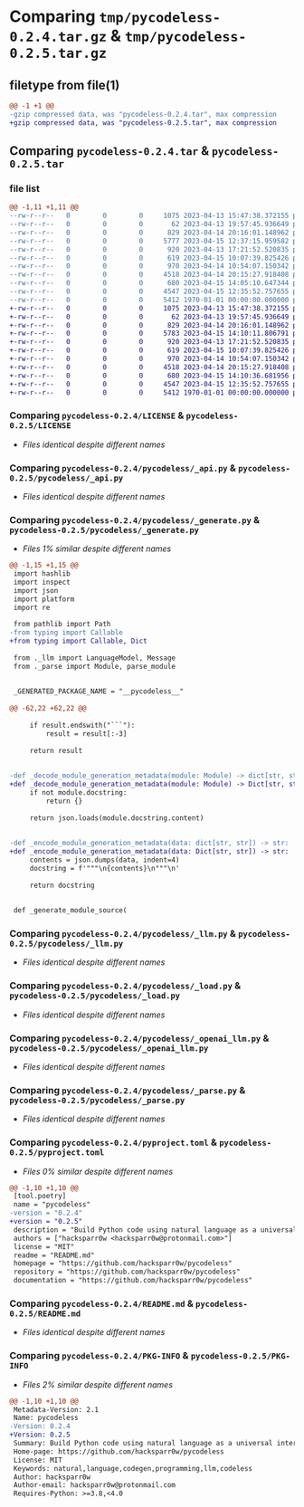 # Comparing `tmp/pycodeless-0.2.4.tar.gz` & `tmp/pycodeless-0.2.5.tar.gz`

## filetype from file(1)

```diff
@@ -1 +1 @@
-gzip compressed data, was "pycodeless-0.2.4.tar", max compression
+gzip compressed data, was "pycodeless-0.2.5.tar", max compression
```

## Comparing `pycodeless-0.2.4.tar` & `pycodeless-0.2.5.tar`

### file list

```diff
@@ -1,11 +1,11 @@
--rw-r--r--   0        0        0     1075 2023-04-13 15:47:38.372155 pycodeless-0.2.4/LICENSE
--rw-r--r--   0        0        0       62 2023-04-13 19:57:45.936649 pycodeless-0.2.4/pycodeless/__init__.py
--rw-r--r--   0        0        0      829 2023-04-14 20:16:01.148962 pycodeless-0.2.4/pycodeless/_api.py
--rw-r--r--   0        0        0     5777 2023-04-15 12:37:15.959582 pycodeless-0.2.4/pycodeless/_generate.py
--rw-r--r--   0        0        0      920 2023-04-13 17:21:52.520835 pycodeless-0.2.4/pycodeless/_llm.py
--rw-r--r--   0        0        0      619 2023-04-15 10:07:39.825426 pycodeless-0.2.4/pycodeless/_load.py
--rw-r--r--   0        0        0      970 2023-04-14 10:54:07.150342 pycodeless-0.2.4/pycodeless/_openai_llm.py
--rw-r--r--   0        0        0     4518 2023-04-14 20:15:27.918408 pycodeless-0.2.4/pycodeless/_parse.py
--rw-r--r--   0        0        0      680 2023-04-15 14:05:10.647344 pycodeless-0.2.4/pyproject.toml
--rw-r--r--   0        0        0     4547 2023-04-15 12:35:52.757655 pycodeless-0.2.4/README.md
--rw-r--r--   0        0        0     5412 1970-01-01 00:00:00.000000 pycodeless-0.2.4/PKG-INFO
+-rw-r--r--   0        0        0     1075 2023-04-13 15:47:38.372155 pycodeless-0.2.5/LICENSE
+-rw-r--r--   0        0        0       62 2023-04-13 19:57:45.936649 pycodeless-0.2.5/pycodeless/__init__.py
+-rw-r--r--   0        0        0      829 2023-04-14 20:16:01.148962 pycodeless-0.2.5/pycodeless/_api.py
+-rw-r--r--   0        0        0     5783 2023-04-15 14:10:11.806791 pycodeless-0.2.5/pycodeless/_generate.py
+-rw-r--r--   0        0        0      920 2023-04-13 17:21:52.520835 pycodeless-0.2.5/pycodeless/_llm.py
+-rw-r--r--   0        0        0      619 2023-04-15 10:07:39.825426 pycodeless-0.2.5/pycodeless/_load.py
+-rw-r--r--   0        0        0      970 2023-04-14 10:54:07.150342 pycodeless-0.2.5/pycodeless/_openai_llm.py
+-rw-r--r--   0        0        0     4518 2023-04-14 20:15:27.918408 pycodeless-0.2.5/pycodeless/_parse.py
+-rw-r--r--   0        0        0      680 2023-04-15 14:10:36.681956 pycodeless-0.2.5/pyproject.toml
+-rw-r--r--   0        0        0     4547 2023-04-15 12:35:52.757655 pycodeless-0.2.5/README.md
+-rw-r--r--   0        0        0     5412 1970-01-01 00:00:00.000000 pycodeless-0.2.5/PKG-INFO
```

### Comparing `pycodeless-0.2.4/LICENSE` & `pycodeless-0.2.5/LICENSE`

 * *Files identical despite different names*

### Comparing `pycodeless-0.2.4/pycodeless/_api.py` & `pycodeless-0.2.5/pycodeless/_api.py`

 * *Files identical despite different names*

### Comparing `pycodeless-0.2.4/pycodeless/_generate.py` & `pycodeless-0.2.5/pycodeless/_generate.py`

 * *Files 1% similar despite different names*

```diff
@@ -1,15 +1,15 @@
 import hashlib
 import inspect
 import json
 import platform
 import re
 
 from pathlib import Path
-from typing import Callable
+from typing import Callable, Dict
 
 from ._llm import LanguageModel, Message
 from ._parse import Module, parse_module
 
 
 _GENERATED_PACKAGE_NAME = "__pycodeless__"
 
@@ -62,22 +62,22 @@
 
     if result.endswith("```"):
         result = result[:-3]
 
     return result
 
 
-def _decode_module_generation_metadata(module: Module) -> dict[str, str]:
+def _decode_module_generation_metadata(module: Module) -> Dict[str, str]:
     if not module.docstring:
         return {}
 
     return json.loads(module.docstring.content)
 
 
-def _encode_module_generation_metadata(data: dict[str, str]) -> str:
+def _encode_module_generation_metadata(data: Dict[str, str]) -> str:
     contents = json.dumps(data, indent=4)
     docstring = f'"""\n{contents}\n"""\n'
 
     return docstring
 
 
 def _generate_module_source(
```

### Comparing `pycodeless-0.2.4/pycodeless/_llm.py` & `pycodeless-0.2.5/pycodeless/_llm.py`

 * *Files identical despite different names*

### Comparing `pycodeless-0.2.4/pycodeless/_load.py` & `pycodeless-0.2.5/pycodeless/_load.py`

 * *Files identical despite different names*

### Comparing `pycodeless-0.2.4/pycodeless/_openai_llm.py` & `pycodeless-0.2.5/pycodeless/_openai_llm.py`

 * *Files identical despite different names*

### Comparing `pycodeless-0.2.4/pycodeless/_parse.py` & `pycodeless-0.2.5/pycodeless/_parse.py`

 * *Files identical despite different names*

### Comparing `pycodeless-0.2.4/pyproject.toml` & `pycodeless-0.2.5/pyproject.toml`

 * *Files 0% similar despite different names*

```diff
@@ -1,10 +1,10 @@
 [tool.poetry]
 name = "pycodeless"
-version = "0.2.4"
+version = "0.2.5"
 description = "Build Python code using natural language as a universal interface"
 authors = ["hacksparr0w <hacksparr0w@protonmail.com>"]
 license = "MIT"
 readme = "README.md"
 homepage = "https://github.com/hacksparr0w/pycodeless"
 repository = "https://github.com/hacksparr0w/pycodeless"
 documentation = "https://github.com/hacksparr0w/pycodeless"
```

### Comparing `pycodeless-0.2.4/README.md` & `pycodeless-0.2.5/README.md`

 * *Files identical despite different names*

### Comparing `pycodeless-0.2.4/PKG-INFO` & `pycodeless-0.2.5/PKG-INFO`

 * *Files 2% similar despite different names*

```diff
@@ -1,10 +1,10 @@
 Metadata-Version: 2.1
 Name: pycodeless
-Version: 0.2.4
+Version: 0.2.5
 Summary: Build Python code using natural language as a universal interface
 Home-page: https://github.com/hacksparr0w/pycodeless
 License: MIT
 Keywords: natural,language,codegen,programming,llm,codeless
 Author: hacksparr0w
 Author-email: hacksparr0w@protonmail.com
 Requires-Python: >=3.8,<4.0
```

